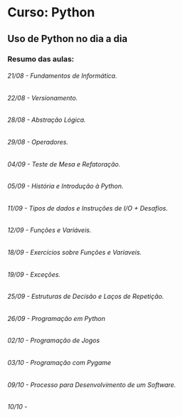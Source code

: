# Curso: Python
## Uso de Python no dia a dia
### Resumo das aulas:
###### 21/08 - Fundamentos de Informática.
###### 22/08 - Versionamento.
###### 28/08 - Abstração Lógica.
###### 29/08 - Operadores.
###### 04/09 - Teste de Mesa e Refatoração.
###### 05/09 - História e Introdução à Python.
###### 11/09 - Tipos de dados e Instruções de I/O + Desafios.
###### 12/09 - Funções e Variáveis.
###### 18/09 - Exercícios sobre Funções e Varíaveis.
###### 19/09 - Exceções.
###### 25/09 - Estruturas de Decisão e Laços de Repetição.
###### 26/09 - Programação em Python
###### 02/10 - Programação de Jogos
###### 03/10 - Programação com Pygame
###### 09/10 - Processo para Desenvolvimento de um Software.
###### 10/10 -



